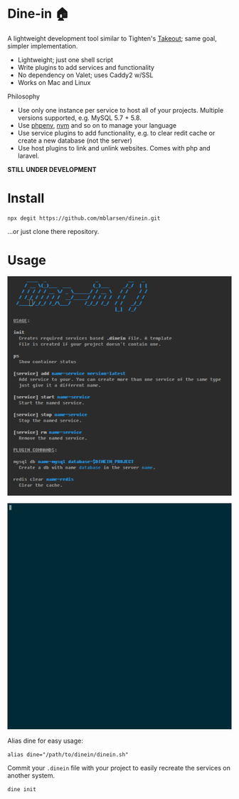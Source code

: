 # Dine-in 🏠

A lightweight development tool similar to Tighten's
[Takeout](https://github.com/tightenco/takeout); same goal, simpler
implementation.

* Lightweight; just one shell script
* Write plugins to add services and functionality
* No dependency on Valet; uses Caddy2 w/SSL
* Works on Mac and Linux

Philosophy

* Use only one instance per service to host all of your projects. Multiple
  versions supported, e.g. MySQL 5.7 + 5.8.
* Use [phpenv](https://github.com/phpenv/phpenv),
  [nvm](https://github.com/nvm-sh/nvm) and so on to manage your language
* Use service plugins to add functionality, e.g. to clear redit cache or create a new
  database (not the server)
* Use host plugins to link and unlink websites. Comes with php and laravel.

**STILL UNDER DEVELOPMENT**

# Install

```
npx degit https://github.com/mblarsen/dinein.git
```

…or just clone there repository.

# Usage

![usage](https://github.com/mblarsen/dinein/blob/master/usage.png)

![demo](https://github.com/mblarsen/dinein/blob/master/demo.gif)

Alias dine for easy usage:

```shell
alias dine="/path/to/dinein/dinein.sh"
```

Commit your `.dinein` file with your project to easily recreate the services on another system.

```shell
dine init
```
